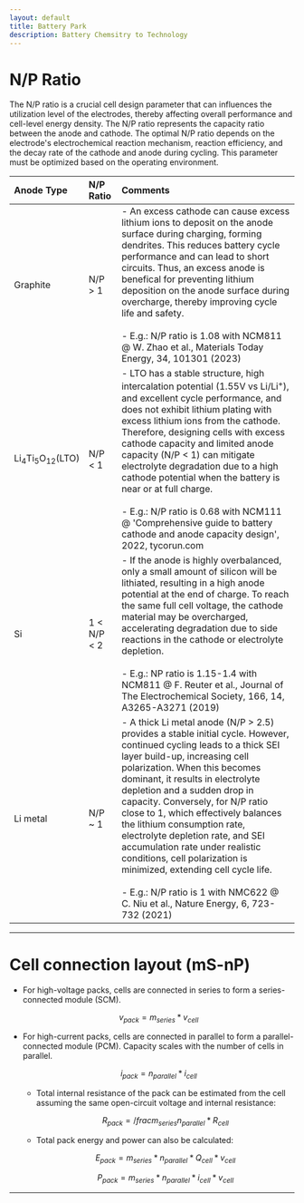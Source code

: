 ```yaml
---
layout: default
title: Battery Park
description: Battery Chemsitry to Technology 
---
```


# N/P Ratio

The N/P ratio is a crucial cell design parameter that can influences the utilization level of the electrodes, thereby affecting overall performance and cell-level energy density. The N/P ratio represents the capacity ratio between the anode and cathode. The optimal N/P ratio depends on the electrode's electrochemical reaction mechanism, reaction efficiency, and the decay rate of the cathode and anode during cycling. This parameter must be optimized based on the operating environment.


|Anode Type|N/P Ratio|Comments|
|:-------------|:-----------------|:-----------------|
|Graphite|N/P > 1|- An excess cathode can cause excess lithium ions to deposit on the anode surface during charging, forming dendrites. This reduces battery cycle performance and can lead to short circuits. Thus, an excess anode is benefical for preventing lithium deposition on the anode surface during overcharge, thereby improving cycle life and safety. <br><br> - E.g.: N/P ratio is 1.08 with NCM811 @ W. Zhao et al., Materials Today Energy, 34, 101301 (2023)|
|Li<sub>4</sub>Ti<sub>5</sub>O<sub>12</sub>(LTO)|N/P < 1|- LTO has a stable structure, high intercalation potential (1.55V vs Li/Li<sup>+</sup>), and excellent cycle performance, and does not exhibit lithium plating with excess lithium ions from the cathode. Therefore, designing cells with excess cathode capacity and limited anode capacity (N/P < 1) can mitigate electrolyte degradation due to a high cathode potential when the battery is near or at full charge. <br><br> - E.g.: N/P ratio is 0.68 with NCM111 @ 'Comprehensive guide to battery cathode and anode capacity design', 2022, tycorun.com|
|Si|1 < N/P < 2|- If the anode is highly overbalanced, only a small amount of silicon will be lithiated, resulting in a high anode potential at the end of charge. To reach the same full cell voltage, the cathode material may be overcharged, accelerating degradation due to side reactions in the cathode or electrolyte depletion. <br><br> - E.g.: NP ratio is 1.15-1.4 with NCM811 @ F. Reuter et al., Journal of The Electrochemical Society, 166, 14, A3265-A3271 (2019)|
|Li metal|N/P ~ 1|- A thick Li metal anode (N/P > 2.5) provides a stable initial cycle. However, continued cycling leads to a thick SEI layer build-up, increasing cell polarization. When this becomes dominant, it results in electrolyte depletion and a sudden drop in capacity. Conversely, for N/P ratio close to 1, which effectively balances the lithium consumption rate, electrolyte depletion rate, and SEI accumulation rate under realistic conditions, cell polarization is minimized, extending cell cycle life. <br><br> - E.g.: N/P ratio is 1 with NMC622 @ C. Niu et al., Nature Energy, 6, 723-732 (2021)|

-------------------------------------------------------------------

# Cell connection layout (mS-nP)

- For high-voltage packs, cells are connected in series to form a series-connected module (SCM).

  <script src='https://cdnjs.cloudflare.com/ajax/libs/mathjax/2.7.4/MathJax.js?config=default'></script>
  $$ {v_{pack} = m_{series} * v_{cell}} $$

- For high-current packs, cells are connected in parallel to form a parallel-connected module (PCM). Capacity scales with the number of cells in parallel.

  $$ {i_{pack} = n_{parallel} * i_{cell}} $$

  - Total internal resistance of the pack can be estimated from the cell assuming the same open-circuit voltage and internal resistance:
 
    $$ {R_{pack} = /frac{m_{series}}{n_{parallel}} * R_{cell}} $$

  - Total pack energy and power can also be calculated:
 
    $$ {E_{pack} = m_{series} * n_{parallel} * Q_{cell} * v_{cell}} $$
    
    $$ {P_{pack} = m_{series} * n_{parallel} * i_{cell} * v_{cell}} $$

--------------------------------------------------------------------
    
